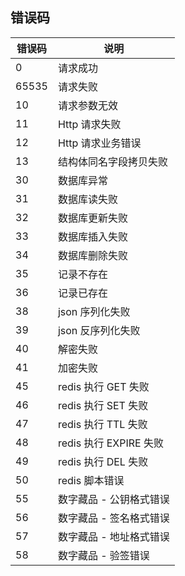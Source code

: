 ## 错误码

 |  错误码 	|  说明                   	|
|---------	|-------------------------	|
|  0      	|  请求成功               	|
|  65535  	|  请求失败               	|
|  10     	|  请求参数无效           	|
|  11     	|  Http 请求失败           	|
|  12     	|  Http 请求业务错误       	|
|  13     	|  结构体同名字段拷贝失败 	|
|  30     	|  数据库异常             	|
|  31     	|  数据库读失败           	|
|  32     	|  数据库更新失败         	|
|  33     	|  数据库插入失败         	|
|  34     	|  数据库删除失败         	|
|  35     	|  记录不存在             	|
|  36     	|  记录已存在             	|
|  38     	|  json 序列化失败         	|
|  39     	|  json 反序列化失败       	|
|  40     	|  解密失败               	|
|  41     	|  加密失败               	|
|  45     	|  redis 执行 GET 失败       	|
|  46     	|  redis 执行 SET 失败       	|
|  47     	|  redis 执行 TTL 失败       	|
|  48     	|  redis 执行 EXPIRE 失败    	|
|  49     	|  redis 执行 DEL 失败       	|
|  50     	|  redis 脚本错误          	|
|  55     	|  数字藏品 - 公钥格式错误  	|
|  56     	|  数字藏品 - 签名格式错误  	|
|  57     	|  数字藏品 - 地址格式错误  	|
|  58     	|  数字藏品 - 验签错误      	|
